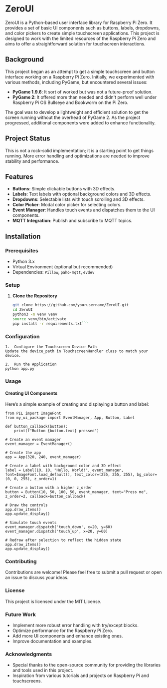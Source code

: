# ZeroUI

ZeroUI is a Python-based user interface library for Raspberry Pi Zero. It provides a set of basic UI components such as buttons, labels, dropdowns, and color pickers to create simple touchscreen applications. This project is designed to work with the limited resources of the Raspberry Pi Zero and aims to offer a straightforward solution for touchscreen interactions.

## Background

This project began as an attempt to get a simple touchscreen and button interface working on a Raspberry Pi Zero. Initially, we experimented with various methods, including PyGame, but encountered several issues:

- **PyGame 1.9.6**: It sort of worked but was not a future-proof solution.
- **PyGame 2**: It offered more than needed and didn't perform well under Raspberry Pi OS Bullseye and Bookworm on the Pi Zero.

The goal was to develop a lightweight and efficient solution to get the screen running without the overhead of PyGame 2. As the project progressed, additional components were added to enhance functionality.

## Project Status

This is not a rock-solid implementation; it is a starting point to get things running. More error handling and optimizations are needed to improve stability and performance.

## Features

- **Buttons**: Simple clickable buttons with 3D effects.
- **Labels**: Text labels with optional background colors and 3D effects.
- **Dropdowns**: Selectable lists with touch scrolling and 3D effects.
- **Color Picker**: Modal color picker for selecting colors.
- **Event Manager**: Handles touch events and dispatches them to the UI components.
- **MQTT Integration**: Publish and subscribe to MQTT topics.

## Installation

### Prerequisites

- Python 3.x
- Virtual Environment (optional but recommended)
- Dependencies: `Pillow`, `paho-mqtt`, `evdev`

### Setup

1. **Clone the Repository**

   ```sh
   git clone https://github.com/yourusername/ZeroUI.git
   cd ZeroUI
   python3 -m venv venv
   source venv/bin/activate
   pip install -r requirements.txt```


### Configuration

	1.	Configure the Touchscreen Device Path
    Update the device_path in TouchscreenHandler class to match your device.

	2.	Run the Application
    python app.py

### Usage
#### Creating UI Components

Here’s a simple example of creating and displaying a button and label:

```
from PIL import ImageFont
from my_ui_package import EventManager, App, Button, Label

def button_callback(button):
    print(f"Button {button.text} pressed")

# Create an event manager
event_manager = EventManager()

# Create the app
app = App(320, 240, event_manager)

# Create a label with background color and 3D effect
label = Label(10, 10, "Hello, World!", event_manager, font=ImageFont.load_default(), text_color=(255, 255, 255), bg_color=(0, 0, 255), z_order=1)

# Create a button with a higher z_order
button = Button(10, 50, 100, 50, event_manager, text="Press me", z_order=2, callback=button_callback)

# Draw the controls
app.draw_items()
app.update_display()

# Simulate touch events
event_manager.dispatch('touch_down', x=20, y=60)
event_manager.dispatch('touch_up', x=20, y=60)

# Redraw after selection to reflect the hidden state
app.draw_items()
app.update_display()
``` 

### Contributing

Contributions are welcome! Please feel free to submit a pull request or open an issue to discuss your ideas.

### License

This project is licensed under the MIT License.

### Future Work

- Implement more robust error handling with try/except blocks.
- Optimize performance for the Raspberry Pi Zero.
- Add more UI components and enhance existing ones.
- Improve documentation and examples.

### Acknowledgments

- Special thanks to the open-source community for providing the libraries and tools used in this project.
- Inspiration from various tutorials and projects on Raspberry Pi and touchscreens.

